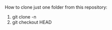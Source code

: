 How to clone just one folder from this repository:

1) git clone -n <repo>
2) git checkout HEAD <folderName>

